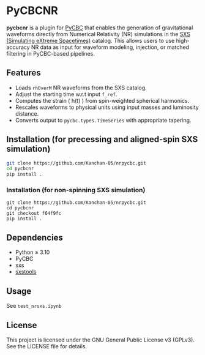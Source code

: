 # PyCBCNR

**pycbcnr** is a plugin for [PyCBC](https://github.com/gwastro/pycbc) that enables the generation of gravitational waveforms directly from Numerical Relativity (NR) simulations in the [SXS (Simulating eXtreme Spacetimes)](https://data.black-holes.org/waveforms/index.html) catalog. This allows users to use high-accuracy NR data as input for waveform modeling, injection, or matched filtering in PyCBC-based pipelines.

## Features

- Loads `rhOverM` NR waveforms from the SXS catalog.
- Adjust the starting time w.r.t input `f_ref`.
- Computes the strain \( h(t) \) from spin-weighted spherical harmonics. 
- Rescales waveforms to physical units using input masses and luminosity distance.
- Converts output to `pycbc.types.TimeSeries` with appropriate tapering.

## Installation (for precessing and aligned-spin SXS simulation)

```bash
git clone https://github.com/Kanchan-05/nrpycbc.git
cd pycbcnr
pip install .
```

### Installation (for non-spinning SXS simulation)
```
git clone https://github.com/Kanchan-05/nrpycbc.git
cd pycbcnr
git checkout f64f9fc
pip install .
```

## Dependencies

 - Python ≥ 3.10
 - PyCBC
 - sxs
 - [sxstools](https://github.com/Kanchan-05/sxstools)


## Usage

See `test_nrsxs.ipynb`

## License

This project is licensed under the GNU General Public License v3 (GPLv3). See the LICENSE file for details.

